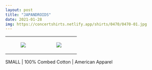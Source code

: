 ```yaml
---
layout: post
title: "JAPANDROIDS"
date: 2021-01-28
img: https://concertshirts.netlify.app/shirts/0470/0470-01.jpg
---
```




<table style="width:100%;"><tr><td style="vertical-align:top;">
      <figure class="tmblr-full" data-orig-height="2048" data-orig-width="1365" data-orig-src="https://concertshirts.netlify.app/shirts/0470/0470-01.jpg"><img src="https://64.media.tumblr.com/13af0542073760b3fb27503e6c6c6dba/f27439ebd95b2e2f-62/s540x810/b8ad6b7c1d0a435ad7e769bcca2d0e052f4819cb.jpg" data-orig-height="2048" data-orig-width="1365" data-orig-src="https://concertshirts.netlify.app/shirts/0470/0470-01.jpg"/></figure></td>
    <td style="vertical-align:top;">
      <figure class="tmblr-full" data-orig-height="2048" data-orig-width="1365" data-orig-src="https://concertshirts.netlify.app/shirts/0470/0470-02.jpg"><img src="https://64.media.tumblr.com/7907cb6f917afe51f37d8407be3e5af5/f27439ebd95b2e2f-c6/s540x810/7c6976f30ff5044e349491c75875030bc442921b.jpg" data-orig-height="2048" data-orig-width="1365" data-orig-src="https://concertshirts.netlify.app/shirts/0470/0470-02.jpg"/></figure></td>
  </tr></table><p>
  SMALL | 100% Combed Cotton | American Apparel
</p>

